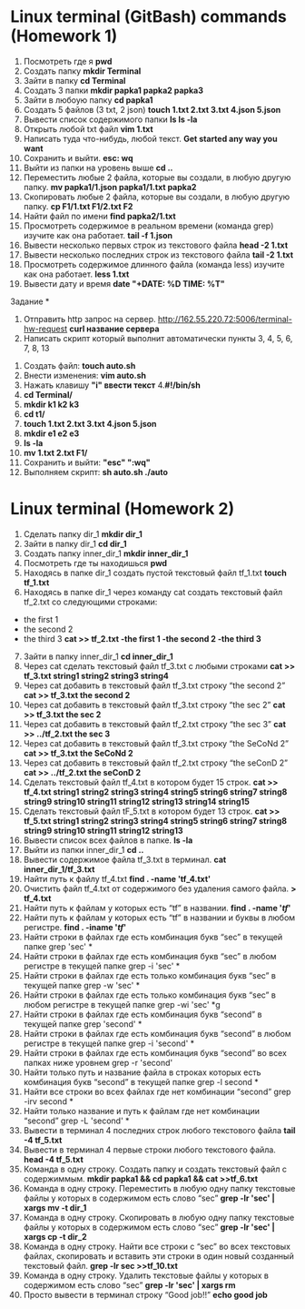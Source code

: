 # Linux terminal (GitBash) commands (Homework 1)
1) Посмотреть где я   **pwd**
2) Создать папку    **mkdir Terminal**
3) Зайти в папку **cd Terminal**
4) Создать 3 папки **mkdir papka1 papka2 papka3**
5) Зайти в любоую папку **cd papka1**
6) Создать 5 файлов (3 txt, 2 json)  **touch 1.txt 2.txt 3.txt 4.json 5.json**  
8) Вывести список содержимого папки **ls ls -la**
9) Открыть любой txt файл **vim 1.txt**  
10) Написать туда что-нибудь, любой текст. **Get started any way you want**
11) Сохранить и выйти.  **esc: wq**
12) Выйти из папки на уровень выше **cd ..**
13) Переместить любые 2 файла, которые вы создали, в любую другую папку. **mv papka1/1.json papka1/1.txt papka2**
14) Скопировать любые 2 файла, которые вы создали, в любую другую папку. **cp F1/1.txt F1/2.txt F2**
15) Найти файл по имени **find papka2/1.txt**
16) Просмотреть содержимое в реальном времени (команда grep) изучите как она работает. **tail -f  1.json**
17) Вывести несколько первых строк из текстового файла **head -2 1.txt**
18) Вывести несколько последних строк из текстового файла **tail -2 1.txt**
19) Просмотреть содержимое длинного файла (команда less) изучите как она работает. **less 1.txt**
20) Вывести дату и время **date "+DATE: %D TIME: %T"**

Задание *
1) Отправить http запрос на сервер.
http://162.55.220.72:5006/terminal-hw-request
**curl название сервера**
2) Написать скрипт который выполнит автоматически пункты 3, 4, 5, 6, 7, 8, 13

1. Создать файл: **touch auto.sh**
2. Внести изменения: **vim auto.sh**
3. Нажать клавишу **"i" ввести текст**
4.**#!/bin/sh** 
5. **cd Terminal/**
6. **mkdir k1 k2 k3**
7. **cd t1/**
8. **touch 1.txt 2.txt 3.txt 4.json 5.json**
9. **mkdir e1 e2 e3**
10. **ls -la**
11. **mv 1.txt 2.txt F1/**
12. Cохранить и выйти: **"esc" ":wq"**
13. Выполняем скрипт: **sh auto.sh ./auto**


# Linux terminal (Homework 2)
1. Сделать папку dir_1 **mkdir dir_1**
 2. Зайти в папку dir_1 **cd dir_1**
 3. Создать папку inner_dir_1 **mkdir inner_dir_1**
4. Посмотреть где ты находишься **pwd**
 5. Находясь в папке dir_1 создать пустой текстовый файл tf_1.txt **touch tf_1.txt**
 6. Находясь в папке dir_1 через команду cat создать текстовый файл tf_2.txt со следующими строками:
- the first 1
- the second 2
- the third 3
**cat >> tf_2.txt
-the first 1
-the second 2
-the third 3**
7. Зайти в папку inner_dir_1 **cd inner_dir_1**
 8. Через cat сделать текстовый файл tf_3.txt  c любыми строками
**cat >> tf_3.txt
string1
string2
string3
string4**
 9. Через cat добавить в текстовый файл tf_3.txt строку “the second 2”
**cat >> tf_3.txt
the second 2**
 10. Через cat добавить в текстовый файл tf_3.txt строку “the sec 2”
**cat >> tf_3.txt
the sec 2**
 11. Через cat добавить в текстовый файл tf_2.txt строку “the sec 3”
**cat >> ../tf_2.txt
the sec 3**
 12. Через cat добавить в текстовый файл tf_3.txt строку “the SeCoNd 2”
**cat >> tf_3.txt
the SeCoNd 2**
 13. Через cat добавить в текстовый файл tf_2.txt строку “the seConD 2”
**cat >> ../tf_2.txt
the seConD 2**
 14. Сделать текстовый файл tf_4.txt в котором будет 15 строк.
**cat >> tf_4.txt
string1
string2
string3
string4
string5
string6
string7
string8
string9
string10
string11
string12
string13
string14
string15**
 15. Сделать текстовый файл tF_5.txt в котором будет 13 строк.
**cat >> tf_5.txt
string1
string2
string3
string4
string5
string6
string7
string8
string9
string10
string11
string12
string13**
 16. Вывести список всех файлов в папке. **ls -la**
 17. Выйти из папки inner_dir_1 **cd ..**
 18. Вывести содержимое файла tf_3.txt в терминал. **cat inner_dir_1/tf_3.txt**
 19. Найти путь к файлу tf_4.txt **find . -name 'tf_4.txt'**
 20. Очистить файл tf_4.txt от содержимого без удаления самого файла. **> tf_4.txt**
 21. Найти путь к файлам у которых есть  “tf” в названии. **find .  -name '*tf*'**
 22. Найти путь к файлам у которых есть  “tf” в названии и буквы в любом регистре. **find .  -iname '*tf*'**
 23. Найти строки в файлах где есть комбинация букв “sec” в текущей папке 
grep 'sec' * 
 24. Найти строки в файлах где есть комбинация букв “sec” в любом регистре в текущей папке
grep -i 'sec' *
 25. Найти строки в файлах где есть только комбинация букв “sec” в текущей папке
grep -w 'sec' *
 26. Найти строки в файлах где есть только комбинация букв “sec” в любом регистре в текущей папке
grep -wi 'sec' *g
 27. Найти строки в файлах где есть комбинация букв “second” в текущей папке
grep 'second' *
 28. Найти строки в файлах где есть комбинация букв “second” в любом регистре в текущей папке
grep -i 'second' *
 29. Найти строки в файлах где есть комбинация букв “second” во всех папках ниже уровнем
grep -r 'second'
 30. Найти только путь и название файла в строках которых есть комбинация букв “second” в текущей папке
grep -l second *
 31. Найти все строки во всех файлах где нет комбинации “second”
grep -irv second *
 32. Найти только название и путь к файлам где нет комбинации “second”
grep -L 'second' *
 33. Вывести в терминал 4 последних строк любого текстового файла **tail -4 tf_5.txt**
 34. Вывести в терминал 4 первые строки любого текстового файла. **head -4 tf_5.txt**
 35. Команда в одну строку. Создать папку и создать текстовый файл с содержиммым. **mkdir papka1 && cd papka1 && cat >>tf_6.txt**
 36. Команда в одну строку. Переместить в любую одну папку текстовые файлы у которых в содержимом есть слово “sec” **grep -lr 'sec' | xargs mv -t dir_1**
 37. Команда в одну строку. Скопировать в любую одну папку текстовые файлы у которых в содержимом есть слово “sec” **grep -lr 'sec' | xargs cp -t dir_2**
38. Команда в одну строку. Найти все строки c “sec” во всех текстовых файлах, скопировать и вставить эти строки в один новый созданный текстовый файл. **grep -lr sec >>tf_10.txt**
39. Команда в одну строку. Удалить текстовые файлы у которых в содержимом есть слово “sec” **grep -lr 'sec' | xargs rm**
 40. Просто вывести в терминал строку “Good job!!” **echo good job**
